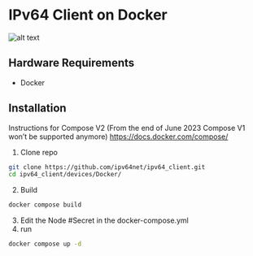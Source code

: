 # IPv64 Client on Docker

![alt text](https://ipv64.net/img/ipv64_logo.svg "Logo")

## Hardware Requirements

 - Docker
 
## Installation

Instructions for Compose V2 (From the end of June 2023 Compose V1 won’t be supported anymore) https://docs.docker.com/compose/


1. Clone repo
```sh
git clone https://github.com/ipv64net/ipv64_client.git
cd ipv64_client/devices/Docker/
```
2. Build
```sh
docker compose build
```
3. Edit the Node #Secret in the docker-compose.yml
4. run
```sh
docker compose up -d
```
